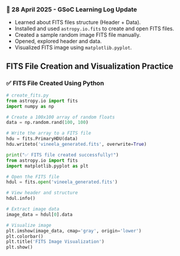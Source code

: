 ### 📅 28 April 2025 - GSoC Learning Log Update

- Learned about FITS files structure (Header + Data).
- Installed and used `astropy.io.fits` to create and open FITS files.
- Created a sample random image FITS file manually.
- Opened, explored header and data.
- Visualized FITS image using `matplotlib.pyplot`.

## FITS File Creation and Visualization Practice

### ✅ FITS File Created Using Python

```python
# create_fits.py
from astropy.io import fits
import numpy as np

# Create a 100x100 array of random floats
data = np.random.rand(100, 100)

# Write the array to a FITS file
hdu = fits.PrimaryHDU(data)
hdu.writeto('vineela_generated.fits', overwrite=True)

print("✅ FITS file created successfully!")
from astropy.io import fits
import matplotlib.pyplot as plt

# Open the FITS file
hdul = fits.open('vineela_generated.fits')

# View header and structure
hdul.info()

# Extract image data
image_data = hdul[0].data

# Visualize image
plt.imshow(image_data, cmap='gray', origin='lower')
plt.colorbar()
plt.title('FITS Image Visualization')
plt.show()


